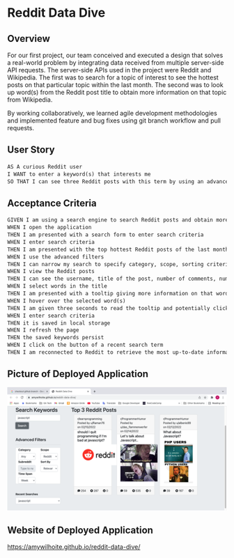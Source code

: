 # Reddit Data Dive

## Overview

For our first project, our team conceived and executed a design that solves a real-world problem by integrating data received from multiple server-side API requests. The server-side APIs used in the project were Reddit and Wikipedia.  The first was to search for a topic of interest to see the hottest posts on that particular topic within the last month.  The second was to look up word(s) from the Reddit post title to obtain more information on that topic from Wikipedia.

By working collaboratively, we learned agile development methodologies and implemented feature and bug fixes using git branch workflow and pull requests.

## User Story

```md
AS A curious Reddit user
I WANT to enter a keyword(s) that interests me
SO THAT I can see three Reddit posts with this term by using an advanced filter to narrow results, as well as search on Wikipedia for more information on words in any of the posts' titles
```

## Acceptance Criteria

```md
GIVEN I am using a search engine to search Reddit posts and obtain more information about them
WHEN I open the application
THEN I am presented with a search form to enter search criteria
WHEN I enter search criteria
THEN I am presented with the top hottest Reddit posts of the last month as a default
WHEN I use the advanced filters
THEN I can narrow my search to specify category, scope, sorting criteria, timespan and the top 10 subreddits
WHEN I view the Reddit posts
THEN I can see the username, title of the post, number of comments, number of upvotes and number of downvotes, and an image if there is one
WHEN I select words in the title
THEN I am presented with a tooltip giving more information on that word(s) from Wikipedia (title, snippet, and original URL)
WHEN I hover over the selected word(s) 
THEN I am given three seconds to read the tooltip and potentially click on the Wikipedia URL of the original source
WHEN I enter search criteria
THEN it is saved in local storage
WHEN I refresh the page
THEN the saved keywords persist
WHEN I click on the button of a recent search term
THEN I am reconnected to Reddit to retrieve the most up-to-date information on that topic
```
## Picture of Deployed Application

![A user searches for a Reddit topic and is presented with 3 posts based on an advanced filtering mechanism.](./assets/images/RedditDataDive.png)

## Website of Deployed Application

https://amywilhoite.github.io/reddit-data-dive/




